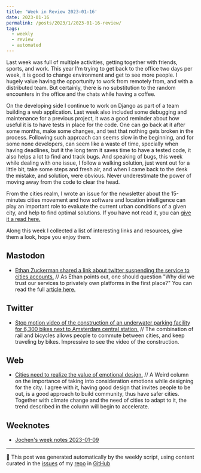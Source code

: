 ```yaml
---
title: 'Week in Review 2023-01-16'
date: 2023-01-16
permalink: /posts/2023/1/2023-01-16-review/
tags:
  - weekly
  - review
  - automated
---
```


Last week was full of multiple activities, getting together with friends, sports, and work. This year I'm trying to get back to the office two days per week, it is good to change environment and get to see more people. I hugely value having the opportunity to work from remotely from, and with a distributed team. But certainly, there is no substitution to the random encounters in the office and the chats while having a coffee.

On the developing side I continue to work on Django as part of a team building a web application. Last week also included some debugging and maintenance for a previous project, it was a good reminder about how useful it is to have tests in place for the code. One can go back at it after some months, make some changes, and test that nothing gets broken in the process. Following such approach can seems slow in the beginning, and for some none developers, can seem like a waste of time, specially when having deadlines, but it the long term it saves time to have a tested code, it also helps a lot to find and track bugs. And speaking of bugs, this week while dealing with one issue, I follow a walking solution, just went out for a little bit, take some steps and fresh air, and when I came back to the desk the mistake, and solution, were obvious. Never underestimate the power of moving away from the code to clear the head.

From the cities realm, I wrote an issue for the newsletter about the 15-minutes cities movement and how software and location intelligence can play an important role to evaluate the current urban conditions of a given city, and help to find optimal solutions. If you have not read it, you can [give it a read here.](https://buttondown.email/natera/archive/15-minute-cities-leveraging-software-and-location/)

Along this week I collected a list of interesting links and resources, give them a look, hope you enjoy them.

## Mastodon

-   [Ethan Zuckerman shared a link about twitter suspending the service to cities accounts.](https://octodon.social/@ethanz/109683937494252761) // As Ethan points out, one should question "Why did we trust our services to privately own platforms in the first place?" You can read the full [article here.](https://www.bloomberg.com/news/articles/2023-01-13/despite-chaos-cities-are-sticking-with-twitter)

## Twitter

-   [Stop motion video of the construction of an underwater parking facility for 6,300 bikes next to Amsterdam central station.](https://twitter.com/amsterdamnl/status/1613864662696873984?s=61&t=vwyIbFskJkYGMNPb4xqoWw) // The combination of rail and bicycles allows people to commute between cities, and keep traveling by bikes. Impressive to see the video of the construction.

## Web

-   [Cities need to realize the value of emotional design.](https://www.wired.com/story/cities-architecture-design/) // A Weird column on the importance of taking into consideration emotions while designing for the city. I agree with it, having good design that invites people to be out, is a good approach to build community, thus have safer cities. Together with climate change and the need of cities to adapt to it, the trend described in the column will begin to accelerate.

## Weeknotes

-   [Jochen's week notes 2023-01-09](https://wersdoerfer.de/blogs/ephes_blog/weeknotes-2023-01-09/)

---

🤖 This post was generated automatically by the weekly script, using content curated in the [issues](https://github.com/nateraluis/nateraluis.github.io/issues) of my [repo](https://github.com/nateraluis/nateraluis.github.io/) in [GitHub](https://github.com/nateraluis)
